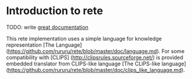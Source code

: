 # Introduction to rete

TODO: write [great documentation](http://jacobian.org/writing/great-documentation/what-to-write/)

This rete implementation uses a simple language for knowledge representation [The Language] (https://github.com/rururu/rete/blob/master/doc/language.md). 
For some compatibility with [CLIPS] (http://clipsrules.sourceforge.net/) is provided embedded translator from CLIPS-like language [The CLIPS-like language] (https://github.com/rururu/rete/blob/master/doc/clips_like_language.md).
